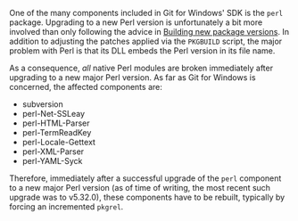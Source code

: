 One of the many components included in Git for Windows' SDK is the `perl` package. Upgrading to a new Perl version is unfortunately a bit more involved than only following the advice in [Building new package versions](Building-new-package-versions). In addition to adjusting the patches applied via the `PKGBUILD` script, the major problem with Perl is that its DLL embeds the Perl version in its file name.

As a consequence, _all_ native Perl modules are broken immediately after upgrading to a new major Perl version. As far as Git for Windows is concerned, the affected components are:

- subversion
- perl-Net-SSLeay
- perl-HTML-Parser
- perl-TermReadKey
- perl-Locale-Gettext
- perl-XML-Parser
- perl-YAML-Syck

Therefore, immediately after a successful upgrade of the `perl` component to a new major Perl version (as of time of writing, the most recent such upgrade was to v5.32.0), these components have to be rebuilt, typically by forcing an incremented `pkgrel`.